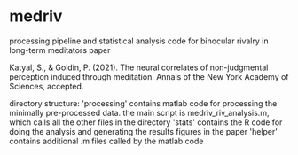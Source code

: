 # medriv
processing pipeline and statistical analysis code for binocular rivalry in long-term meditators paper

Katyal, S., & Goldin, P. (2021). The neural correlates of non-judgmental perception induced through meditation. Annals of the New York Academy of Sciences, accepted.


directory structure:
'processing' contains matlab code for processing the minimally pre-processed data. the main script is medriv_riv_analysis.m, which calls all the other files in the directory
'stats' contains the R code for doing the analysis and generating the results figures in the paper 
'helper' contains additional .m files called by the matlab code
